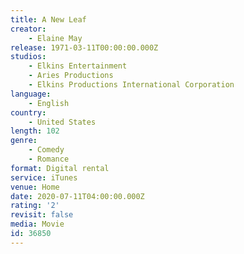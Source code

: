 ```yaml
---
title: A New Leaf
creator:
    - Elaine May
release: 1971-03-11T00:00:00.000Z
studios:
    - Elkins Entertainment
    - Aries Productions
    - Elkins Productions International Corporation
language:
    - English
country:
    - United States
length: 102
genre:
    - Comedy
    - Romance
format: Digital rental
service: iTunes
venue: Home
date: 2020-07-11T04:00:00.000Z
rating: '2'
revisit: false
media: Movie
id: 36850
---
```



